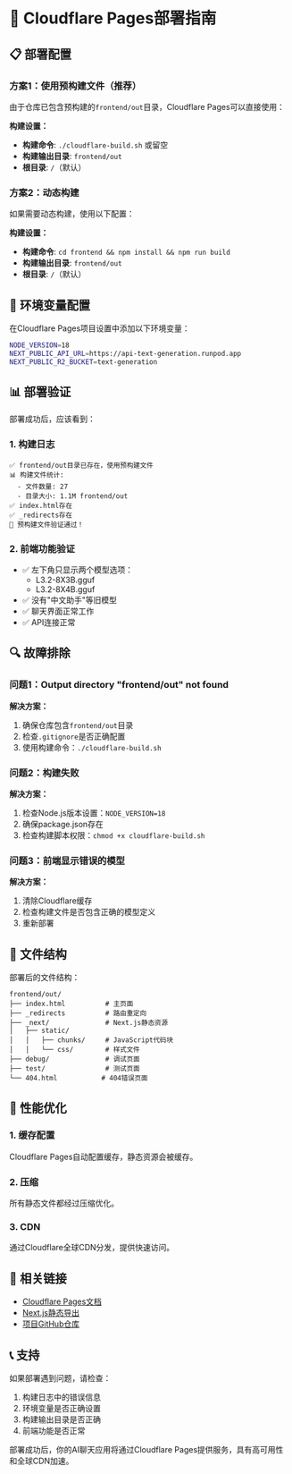 # 🚀 Cloudflare Pages部署指南

## 📋 部署配置

### 方案1：使用预构建文件（推荐）

由于仓库已包含预构建的`frontend/out`目录，Cloudflare Pages可以直接使用：

**构建设置：**
- **构建命令**: `./cloudflare-build.sh` 或留空
- **构建输出目录**: `frontend/out`
- **根目录**: `/`（默认）

### 方案2：动态构建

如果需要动态构建，使用以下配置：

**构建设置：**
- **构建命令**: `cd frontend && npm install && npm run build`
- **构建输出目录**: `frontend/out`
- **根目录**: `/`（默认）

## 🔧 环境变量配置

在Cloudflare Pages项目设置中添加以下环境变量：

```bash
NODE_VERSION=18
NEXT_PUBLIC_API_URL=https://api-text-generation.runpod.app
NEXT_PUBLIC_R2_BUCKET=text-generation
```

## 📊 部署验证

部署成功后，应该看到：

### 1. 构建日志
```
✅ frontend/out目录已存在，使用预构建文件
📊 构建文件统计:
  - 文件数量: 27
  - 目录大小: 1.1M frontend/out
✅ index.html存在
✅ _redirects存在
🎉 预构建文件验证通过！
```

### 2. 前端功能验证
- ✅ 左下角只显示两个模型选项：
  - L3.2-8X3B.gguf
  - L3.2-8X4B.gguf
- ✅ 没有"中文助手"等旧模型
- ✅ 聊天界面正常工作
- ✅ API连接正常

## 🔍 故障排除

### 问题1：Output directory "frontend/out" not found

**解决方案：**
1. 确保仓库包含`frontend/out`目录
2. 检查`.gitignore`是否正确配置
3. 使用构建命令：`./cloudflare-build.sh`

### 问题2：构建失败

**解决方案：**
1. 检查Node.js版本设置：`NODE_VERSION=18`
2. 确保package.json存在
3. 检查构建脚本权限：`chmod +x cloudflare-build.sh`

### 问题3：前端显示错误的模型

**解决方案：**
1. 清除Cloudflare缓存
2. 检查构建文件是否包含正确的模型定义
3. 重新部署

## 📁 文件结构

部署后的文件结构：
```
frontend/out/
├── index.html          # 主页面
├── _redirects          # 路由重定向
├── _next/              # Next.js静态资源
│   ├── static/
│   │   ├── chunks/     # JavaScript代码块
│   │   └── css/        # 样式文件
├── debug/              # 调试页面
├── test/               # 测试页面
└── 404.html           # 404错误页面
```

## 🎯 性能优化

### 1. 缓存配置
Cloudflare Pages自动配置缓存，静态资源会被缓存。

### 2. 压缩
所有静态文件都经过压缩优化。

### 3. CDN
通过Cloudflare全球CDN分发，提供快速访问。

## 🔗 相关链接

- [Cloudflare Pages文档](https://developers.cloudflare.com/pages/)
- [Next.js静态导出](https://nextjs.org/docs/app/building-your-application/deploying/static-exports)
- [项目GitHub仓库](https://github.com/dwcqwcqw/text-generation)

## 📞 支持

如果部署遇到问题，请检查：
1. 构建日志中的错误信息
2. 环境变量是否正确设置
3. 构建输出目录是否正确
4. 前端功能是否正常

部署成功后，你的AI聊天应用将通过Cloudflare Pages提供服务，具有高可用性和全球CDN加速。 